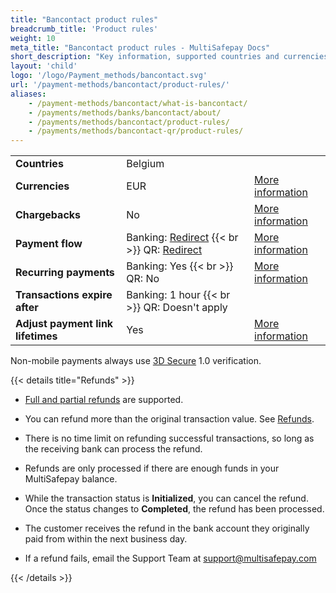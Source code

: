 ```yaml
---
title: "Bancontact product rules"
breadcrumb_title: 'Product rules'
weight: 10
meta_title: "Bancontact product rules - MultiSafepay Docs"
short_description: "Key information, supported countries and currencies, product rules"
layout: 'child'
logo: '/logo/Payment_methods/bancontact.svg'
url: '/payment-methods/bancontact/product-rules/'
aliases: 
    - /payment-methods/bancontact/what-is-bancontact/
    - /payments/methods/banks/bancontact/about/
    - /payments/methods/bancontact/product-rules/
    - /payments/methods/bancontact-qr/product-rules/
---
```


|   |   |   |
|---|---|---|
| **Countries**  | Belgium  | |
| **Currencies**  | EUR | [More information](/faq/general/supported-currencies) | 
| **Chargebacks**  | No | [More information](/payments/chargebacks/)  |
| **Payment flow**  | Banking: [Redirect](/api/#bancontact) {{< br >}} QR: [Redirect](/api/#bancontact-qr) | [More information](/developer/api/difference-between-direct-and-redirect) |
| **Recurring payments**  | Banking: Yes {{< br >}} QR: No | [More information](/features/recurring-payments/)  |
| **Transactions expire after**  | Banking: 1 hour {{< br >}} QR: Doesn't apply | |
| **Adjust payment link lifetimes**  | Yes | [More information](/api/#adjust-payment-link-lifetimes)  |

Non-mobile payments always use [3D Secure](/features/3d-secure/) 1.0 verification.

{{< details title="Refunds" >}}

- [Full and partial refunds](/payments/refunds/) are supported. 

- You can refund more than the original transaction value. See [Refunds](/payments/refunds/).

- There is no time limit on refunding successful transactions, so long as the receiving bank can process the refund.

- Refunds are only processed if there are enough funds in your MultiSafepay balance.

- While the transaction status is **Initialized**, you can cancel the refund. Once the status changes to **Completed**, the refund has been processed. 

- The customer receives the refund in the bank account they originally paid from within the next business day.

- If a refund fails, email the Support Team at <support@multisafepay.com> 

{{< /details >}}



